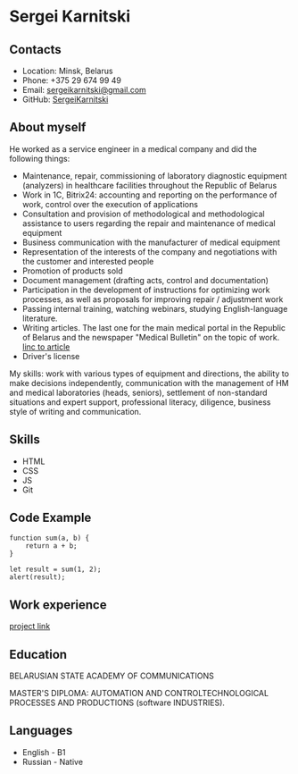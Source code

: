 # Sergei Karnitski
## Contacts
- Location: Minsk, Belarus
- Phone: +375 29 674 99 49
- Email: sergeikarnitski@gmail.com
- GitHub: [SergeiKarnitski](https://github.com/SergeiKarnitski)

## About myself
He worked as a service engineer in a medical company and did the following things:
- Maintenance, repair, commissioning of laboratory diagnostic equipment (analyzers) in healthcare facilities throughout the Republic of Belarus
- Work in 1C, Bitrix24: accounting and reporting on the performance of work, control over the execution of applications
- Consultation and provision of methodological and methodological assistance to users regarding the repair and maintenance of medical equipment
- Business communication with the manufacturer of medical equipment
- Representation of the interests of the company and negotiations with the customer and interested people
- Promotion of products sold
- Document management (drafting acts, control and documentation)
- Participation in the development of instructions for optimizing work processes, as well as proposals for improving repair / adjustment work
- Passing internal training, watching webinars, studying English-language literature.
- Writing articles. The last one for the main medical portal in the Republic of Belarus and the newspaper "Medical Bulletin" on the topic of work.
[linc to article](https://medvestnik.by/konspektvracha/rezul-taty-soe-po-panchenkovu-ili-po-vestergrenu?fbclid=IwAR3bSgU6SyyAKlfO4GHjh8kHaQHMcVGJunvoLgIwDshdSgeawYLjwRXjoj8)
- Driver's license

My skills: work with various types of equipment and directions,
the ability to make decisions independently, communication with the management of HM and medical laboratories (heads, seniors), settlement of non-standard situations and expert support, professional literacy, diligence, business style of writing and communication.

## Skills
- HTML
- CSS
- JS
- Git

## Code Example
```
function sum(a, b) {
    return a + b;
}

let result = sum(1, 2);
alert(result);
```
## Work experience
[project link](https://sergeiworks.w3spaces.com/)
## Education
BELARUSIAN STATE ACADEMY OF COMMUNICATIONS

MASTER'S DIPLOMA: AUTOMATION AND CONTROLTECHNOLOGICAL PROCESSES AND PRODUCTIONS (software INDUSTRIES).
## Languages
- English - B1
- Russian - Native